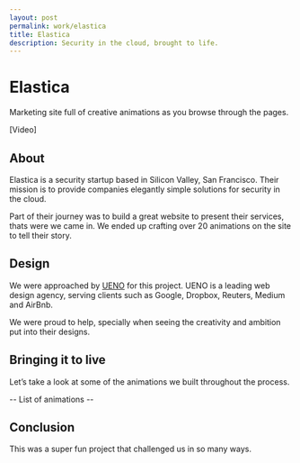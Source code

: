```yaml
---
layout: post
permalink: work/elastica
title: Elastica
description: Security in the cloud, brought to life.
---
```


# Elastica
Marketing site full of creative animations as you browse through the pages.

[Video]

## About

Elastica is a security startup based in Silicon Valley, San Francisco. Their mission is to provide companies elegantly simple solutions for security in the cloud. 

Part of their journey was to build a great website to present their services, thats were we came in. We ended up crafting over 20 animations on the site to tell their story.

## Design

We were approached by [UENO](http://ueno.co) for this project. UENO is a leading web design agency, serving clients such as Google, Dropbox, Reuters, Medium and AirBnb.

We were proud to help, specially when seeing the creativity and ambition put into their designs. 


## Bringing it to live

Let’s take a look at some of the animations we built throughout the process.

-- List of animations --

## Conclusion

This was a super fun project that challenged us in so many ways. 